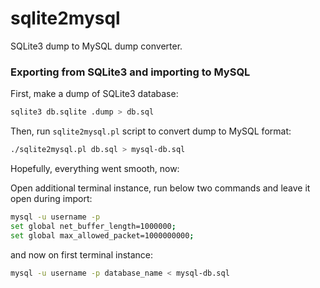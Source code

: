 # sqlite2mysql

SQLite3 dump to MySQL dump converter.

### Exporting from SQLite3 and importing to MySQL

First, make a dump of SQLite3 database:

```sh
sqlite3 db.sqlite .dump > db.sql
```

Then, run `sqlite2mysql.pl` script to convert dump to MySQL format:

```sh
./sqlite2mysql.pl db.sql > mysql-db.sql
```

Hopefully, everything went smooth, now:

Open additional terminal instance, run below two commands and leave it open during import:

```sh
mysql -u username -p
set global net_buffer_length=1000000;
set global max_allowed_packet=1000000000;
```

and now on first terminal instance:

```sh
mysql -u username -p database_name < mysql-db.sql
```

